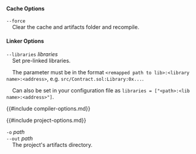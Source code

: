 #### Cache Options

`--force`  
&nbsp;&nbsp;&nbsp;&nbsp;Clear the cache and artifacts folder and recompile.

#### Linker Options

`--libraries` *libraries*  
&nbsp;&nbsp;&nbsp;&nbsp;Set pre-linked libraries.

&nbsp;&nbsp;&nbsp;&nbsp;The parameter must be in the format `<remapped path to lib>:<library name>:<address>`, e.g. `src/Contract.sol:Library:0x...`.

&nbsp;&nbsp;&nbsp;&nbsp;Can also be set in your configuration file as `libraries = ["<path>:<lib name>:<address>"]`.

{{#include compiler-options.md}}

{{#include project-options.md}}

`-o` *path*  
`--out` *path*  
&nbsp;&nbsp;&nbsp;&nbsp;The project's artifacts directory.

